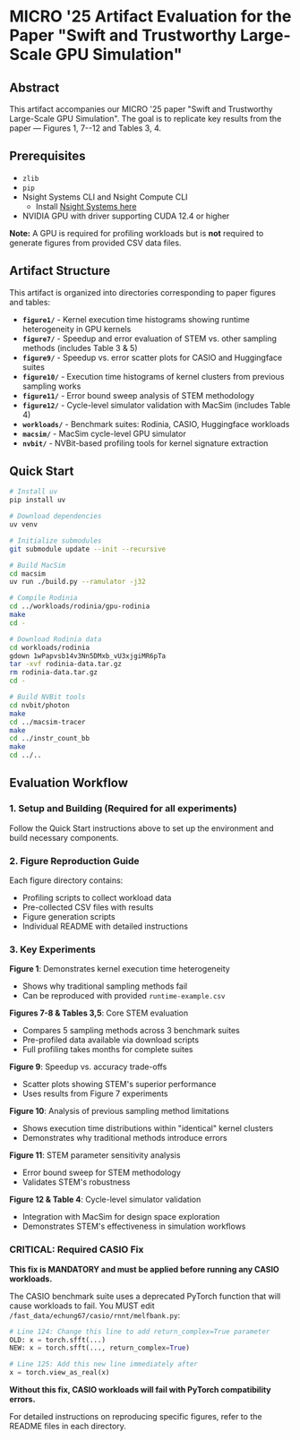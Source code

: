 # MICRO '25 Artifact Evaluation for the Paper "Swift and Trustworthy Large-Scale GPU Simulation"

## Abstract

This artifact accompanies our MICRO '25 paper "Swift and Trustworthy Large-Scale GPU Simulation". The goal is to replicate key results from the paper — Figures 1, 7--12 and Tables 3, 4.

## Prerequisites

- `zlib`
- `pip`
- Nsight Systems CLI and Nsight Compute CLI  
  - Install [Nsight Systems here](https://docs.nvidia.com/nsight-systems/InstallationGuide/index.html)
- NVIDIA GPU with driver supporting CUDA 12.4 or higher

**Note:** A GPU is required for profiling workloads but is **not** required to generate figures from provided CSV data files.

## Artifact Structure

This artifact is organized into directories corresponding to paper figures and tables:

- **`figure1/`** - Kernel execution time histograms showing runtime heterogeneity in GPU kernels
- **`figure7/`** - Speedup and error evaluation of STEM vs. other sampling methods (includes Table 3 & 5)
- **`figure9/`** - Speedup vs. error scatter plots for CASIO and Huggingface suites  
- **`figure10/`** - Execution time histograms of kernel clusters from previous sampling works
- **`figure11/`** - Error bound sweep analysis of STEM methodology
- **`figure12/`** - Cycle-level simulator validation with MacSim (includes Table 4)
- **`workloads/`** - Benchmark suites: Rodinia, CASIO, Huggingface workloads
- **`macsim/`** - MacSim cycle-level GPU simulator
- **`nvbit/`** - NVBit-based profiling tools for kernel signature extraction

## Quick Start

```bash
# Install uv
pip install uv

# Download dependencies
uv venv

# Initialize submodules
git submodule update --init --recursive

# Build MacSim
cd macsim
uv run ./build.py --ramulator -j32

# Compile Rodinia
cd ../workloads/rodinia/gpu-rodinia
make
cd -

# Download Rodinia data
cd workloads/rodinia
gdown 1wPapvsb14v3Nn5DMxb_vU3xjgiMR6pTa
tar -xvf rodinia-data.tar.gz
rm rodinia-data.tar.gz
cd -

# Build NVBit tools
cd nvbit/photon
make
cd ../macsim-tracer
make
cd ../instr_count_bb
make
cd ../..
``` 

## Evaluation Workflow

### 1. Setup and Building (Required for all experiments)
Follow the Quick Start instructions above to set up the environment and build necessary components.

### 2. Figure Reproduction Guide

Each figure directory contains:
- Profiling scripts to collect workload data
- Pre-collected CSV files with results 
- Figure generation scripts
- Individual README with detailed instructions

### 3. Key Experiments

**Figure 1**: Demonstrates kernel execution time heterogeneity
- Shows why traditional sampling methods fail
- Can be reproduced with provided `runtime-example.csv`

**Figures 7-8 & Tables 3,5**: Core STEM evaluation
- Compares 5 sampling methods across 3 benchmark suites
- Pre-profiled data available via download scripts
- Full profiling takes months for complete suites

**Figure 9**: Speedup vs. accuracy trade-offs
- Scatter plots showing STEM's superior performance
- Uses results from Figure 7 experiments

**Figure 10**: Analysis of previous sampling method limitations
- Shows execution time distributions within "identical" kernel clusters
- Demonstrates why traditional methods introduce errors

**Figure 11**: STEM parameter sensitivity analysis
- Error bound sweep for STEM methodology
- Validates STEM's robustness

**Figure 12 & Table 4**: Cycle-level simulator validation
- Integration with MacSim for design space exploration
- Demonstrates STEM's effectiveness in simulation workflows

### **CRITICAL: Required CASIO Fix**
**This fix is MANDATORY and must be applied before running any CASIO workloads.**

The CASIO benchmark suite uses a deprecated PyTorch function that will cause workloads to fail. You MUST edit `/fast_data/echung67/casio/rnnt/melfbank.py`:

```python
# Line 124: Change this line to add return_complex=True parameter
OLD: x = torch.sfft(...)  
NEW: x = torch.sfft(..., return_complex=True)

# Line 125: Add this new line immediately after
x = torch.view_as_real(x)
```

**Without this fix, CASIO workloads will fail with PyTorch compatibility errors.**

For detailed instructions on reproducing specific figures, refer to the README files in each directory.

